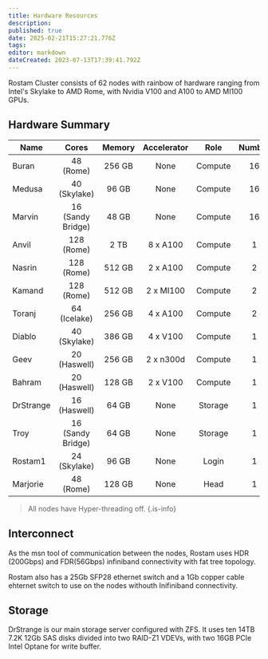 ```yaml
---
title: Hardware Resources
description: 
published: true
date: 2025-02-21T15:27:21.776Z
tags: 
editor: markdown
dateCreated: 2023-07-13T17:39:41.792Z
---
```


Rostam Cluster consists of 62 nodes with rainbow of hardware ranging from Intel's Skylake to AMD Rome, with Nvidia V100 and A100 to AMD MI100 GPUs.

## Hardware Summary

|Name       |Cores              |Memory |Accelerator    |Role   |Number |
|-----------|:-----------------:|:-----:|:-------------:|:-----:|:-----:|
|Buran      |48 (Rome)          |256 GB |None           |Compute|16     |
|Medusa     |40 (Skylake)       |96 GB  |None           |Compute|16     |
|Marvin     |16 (Sandy Bridge)  |48 GB  |None           |Compute|16     |
|Anvil      |128 (Rome)         |2 TB   |8 x A100       |Compute|1      |
|Nasrin     |128 (Rome)         |512 GB |2 x A100       |Compute|2      |
|Kamand     |128 (Rome)         |512 GB |2 x MI100      |Compute|2      |
|Toranj     |64 (Icelake)       |256 GB |4 x A100       |Compute|2      |
|Diablo     |40 (Skylake)       |386 GB |4 x V100       |Compute|1      |
|Geev       |20 (Haswell)       |256 GB |2 x n300d      |Compute|1      |
|Bahram     |20 (Haswell)       |128 GB |2 x V100       |Compute|1      |
|DrStrange  |16 (Haswell)       |64 GB  |None           |Storage|1      |
|Troy       |16 (Sandy Bridge)  |64 GB  |None           |Storage|1      |
|Rostam1    |24 (Skylake)       |96 GB  |None           |Login  |1      |
|Marjorie   |48 (Rome)          |128 GB |None           |Head   |1      |

> All nodes have Hyper-threading off.
{.is-info}

## Interconnect

As the msn tool of communication between the nodes, Rostam uses HDR (200Gbps) and FDR(56Gbps) infiniband connectivity with fat tree topology.

Rostam also has a 25Gb SFP28 ethernet switch and a 1Gb copper cable ehternet switch to use on the nodes withouth Inifiniband connectivity.

## Storage
DrStrange is our main storage server configured with ZFS. It uses ten 14TB 7.2K 12Gb SAS disks divided into two RAID-Z1 VDEVs, with two 16GB PCIe Intel Optane for write buffer.
